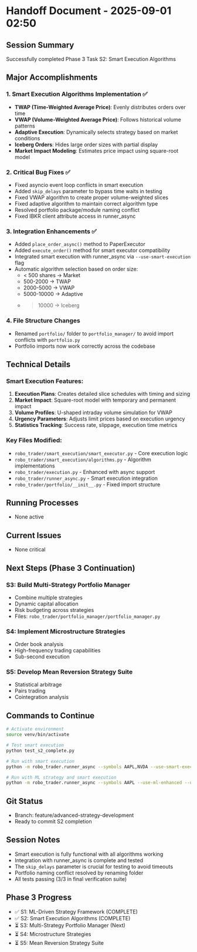 # Handoff Document - 2025-09-01 02:50

## Session Summary
Successfully completed Phase 3 Task S2: Smart Execution Algorithms

## Major Accomplishments

### 1. Smart Execution Algorithms Implementation ✅
- **TWAP (Time-Weighted Average Price)**: Evenly distributes orders over time
- **VWAP (Volume-Weighted Average Price)**: Follows historical volume patterns  
- **Adaptive Execution**: Dynamically selects strategy based on market conditions
- **Iceberg Orders**: Hides large order sizes with partial display
- **Market Impact Modeling**: Estimates price impact using square-root model

### 2. Critical Bug Fixes ✅
- Fixed asyncio event loop conflicts in smart execution
- Added `skip_delays` parameter to bypass time waits in testing
- Fixed VWAP algorithm to create proper volume-weighted slices
- Fixed adaptive algorithm to maintain correct algorithm type
- Resolved portfolio package/module naming conflict
- Fixed IBKR client attribute access in runner_async

### 3. Integration Enhancements ✅
- Added `place_order_async()` method to PaperExecutor
- Added `execute_order()` method for smart executor compatibility
- Integrated smart execution with runner_async via `--use-smart-execution` flag
- Automatic algorithm selection based on order size:
  - < 500 shares → Market
  - 500-2000 → TWAP
  - 2000-5000 → VWAP  
  - 5000-10000 → Adaptive
  - > 10000 → Iceberg

### 4. File Structure Changes
- Renamed `portfolio/` folder to `portfolio_manager/` to avoid import conflicts with `portfolio.py`
- Portfolio imports now work correctly across the codebase

## Technical Details

### Smart Execution Features:
1. **Execution Plans**: Creates detailed slice schedules with timing and sizing
2. **Market Impact**: Square-root model with temporary and permanent impact
3. **Volume Profiles**: U-shaped intraday volume simulation for VWAP
4. **Urgency Parameters**: Adjusts limit prices based on execution urgency
5. **Statistics Tracking**: Success rate, slippage, execution time metrics

### Key Files Modified:
- `robo_trader/smart_execution/smart_executor.py` - Core execution logic
- `robo_trader/smart_execution/algorithms.py` - Algorithm implementations
- `robo_trader/execution.py` - Enhanced with async support
- `robo_trader/runner_async.py` - Smart execution integration
- `robo_trader/portfolio/__init__.py` - Fixed import structure

## Running Processes
- None active

## Current Issues
- None critical

## Next Steps (Phase 3 Continuation)

### S3: Build Multi-Strategy Portfolio Manager
- Combine multiple strategies
- Dynamic capital allocation
- Risk budgeting across strategies
- Files: `robo_trader/portfolio_manager/portfolio_manager.py`

### S4: Implement Microstructure Strategies
- Order book analysis
- High-frequency trading capabilities
- Sub-second execution

### S5: Develop Mean Reversion Strategy Suite
- Statistical arbitrage
- Pairs trading
- Cointegration analysis

## Commands to Continue

```bash
# Activate environment
source venv/bin/activate

# Test smart execution
python test_s2_complete.py

# Run with smart execution
python -m robo_trader.runner_async --symbols AAPL,NVDA --use-smart-execution

# Run with ML strategy and smart execution
python -m robo_trader.runner_async --symbols AAPL --use-ml-enhanced --use-smart-execution
```

## Git Status
- Branch: feature/advanced-strategy-development
- Ready to commit S2 completion

## Session Notes
- Smart execution is fully functional with all algorithms working
- Integration with runner_async is complete and tested
- The `skip_delays` parameter is crucial for testing to avoid timeouts
- Portfolio naming conflict resolved by renaming folder
- All tests passing (3/3 in final verification suite)

## Phase 3 Progress
- ✅ S1: ML-Driven Strategy Framework (COMPLETE)
- ✅ S2: Smart Execution Algorithms (COMPLETE)
- ⏳ S3: Multi-Strategy Portfolio Manager (Next)
- ⏳ S4: Microstructure Strategies
- ⏳ S5: Mean Reversion Strategy Suite